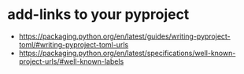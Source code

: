 # add-links to your pyproject

- <https://packaging.python.org/en/latest/guides/writing-pyproject-toml/#writing-pyproject-toml-urls>
- <https://packaging.python.org/en/latest/specifications/well-known-project-urls/#well-known-labels>
